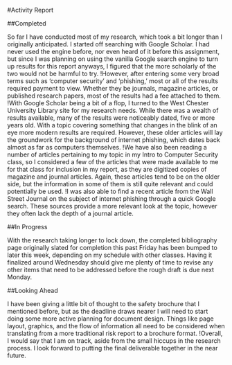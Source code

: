 #Activity Report

##Completed

So far I have conducted most of my research, which took a bit longer than I originally anticipated. I started off searching with Google Scholar. I had never used the engine before, nor even heard of it before this assignment, but since I was planning on using the vanilla Google search engine to turn up results for this report anyways, I figured that the more scholarly of the two would not be harmful to try.!However, after entering some very broad terms such as ‘computer security’ and ‘phishing,’ most or all of the results required payment to view. Whether they be journals, magazine articles, or published research papers, most of the results had a fee attached to them.!With Google Scholar being a bit of a flop, I turned to the West Chester University Library site for my research needs. While there was a wealth of results available, many of the results were noticeably dated, five or more years old. With a topic covering something that changes in the blink of an eye more modern results are required. However, these older articles will lay the groundwork for the background of internet phishing, which dates back almost as far as computers themselves.!We have also been reading a number of articles pertaining to my topic in my Intro to Computer Security class, so I considered a few of the articles that were made available to me for that class for inclusion in my report, as they are digitized copies of magazine and journal articles. Again, these articles tend to be on the older side, but the information in some of them is still quite relevant and could potentially be used.!I was also able to find a recent article from the Wall Street Journal on the subject of internet phishing through a quick Google search. These sources provide a more relevant look at the topic, however they often lack the depth of a journal article.

##In Progress

With the research taking longer to lock down, the completed bibliography page originally slated for completion this past Friday has been bumped to later this week, depending on my schedule with other classes. Having it finalized around Wednesday should give me plenty of time to revise any other items that need to be addressed before the rough draft is due next Monday.

##Looking Ahead

I have been giving a little bit of thought to the safety brochure that I mentioned before, but as the deadline draws nearer I will need to start doing some more active planning for document design. Things like page layout, graphics, and the flow of information all need to be considered when translating from a more traditional risk report to a brochure format.!Overall, I would say that I am on track, aside from the small hiccups in the research process. I look forward to putting the final deliverable together in the near future.